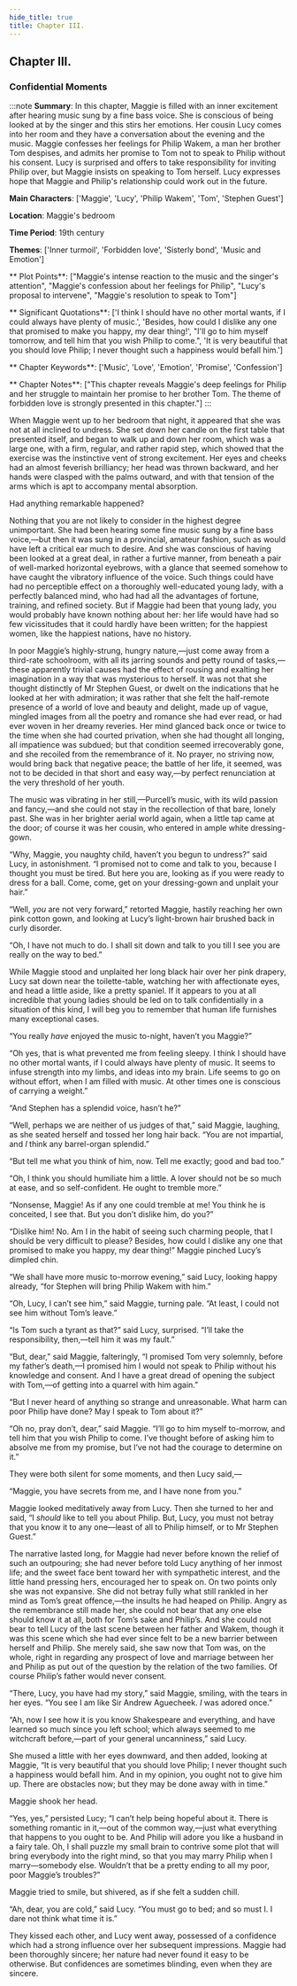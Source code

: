 ```yaml
---
hide_title: true
title: Chapter III.
---
```

## Chapter III.
### Confidential Moments 
:::note
**Summary**:
In this chapter, Maggie is filled with an inner excitement after hearing music sung by a fine bass voice. She is conscious of being looked at by the singer and this stirs her emotions. Her cousin Lucy comes into her room and they have a conversation about the evening and the music. Maggie confesses her feelings for Philip Wakem, a man her brother Tom despises, and admits her promise to Tom not to speak to Philip without his consent. Lucy is surprised and offers to take responsibility for inviting Philip over, but Maggie insists on speaking to Tom herself. Lucy expresses hope that Maggie and Philip's relationship could work out in the future.

**Main Characters**:
['Maggie', 'Lucy', 'Philip Wakem', 'Tom', 'Stephen Guest']

**Location**:
Maggie's bedroom

**Time Period**:
19th century

**Themes**:
['Inner turmoil', 'Forbidden love', 'Sisterly bond', 'Music and Emotion']

** Plot Points**:
["Maggie's intense reaction to the music and the singer's attention", "Maggie's confession about her feelings for Philip", "Lucy's proposal to intervene", "Maggie's resolution to speak to Tom"]

** Significant Quotations**:
['I think I should have no other mortal wants, if I could always have plenty of music.', 'Besides, how could I dislike any one that promised to make you happy, my dear thing!', "I'll go to him myself tomorrow, and tell him that you wish Philip to come.", 'It is very beautiful that you should love Philip; I never thought such a happiness would befall him.']

** Chapter Keywords**:
['Music', 'Love', 'Emotion', 'Promise', 'Confession']

** Chapter Notes**:
["This chapter reveals Maggie's deep feelings for Philip and her struggle to maintain her promise to her brother Tom. The theme of forbidden love is strongly presented in this chapter."]
:::


  When Maggie went up to her bedroom that night, it appeared that she was not at all inclined to undress. She set down her candle on the first table that presented itself, and began to walk up and down her room, which was a large one, with a firm, regular, and rather rapid step, which showed that the exercise was the instinctive vent of strong excitement. Her eyes and cheeks had an almost feverish brilliancy; her head was thrown backward, and her hands were clasped with the palms outward, and with that tension of the arms which is apt to accompany mental absorption. 

  Had anything remarkable happened? 

  Nothing that you are not likely to consider in the highest degree unimportant. She had been hearing some fine music sung by a fine bass voice,—but then it was sung in a provincial, amateur fashion, such as would have left a critical ear much to desire. And she was conscious of having been looked at a great deal, in rather a furtive manner, from beneath a pair of well-marked horizontal eyebrows, with a glance that seemed somehow to have caught the vibratory influence of the voice. Such things could have had no perceptible effect on a thoroughly well-educated young lady, with a perfectly balanced mind, who had had all the advantages of fortune, training, and refined society. But if Maggie had been that young lady, you would probably have known nothing about her: her life would have had so few vicissitudes that it could hardly have been written; for the happiest women, like the happiest nations, have no history. 

  In poor Maggie’s highly-strung, hungry nature,—just come away from a third-rate schoolroom, with all its jarring sounds and petty round of tasks,—these apparently trivial causes had the effect of rousing and exalting her imagination in a way that was mysterious to herself. It was not that she thought distinctly of Mr Stephen Guest, or dwelt on the indications that he looked at her with admiration; it was rather that she felt the half-remote presence of a world of love and beauty and delight, made up of vague, mingled images from all the poetry and romance she had ever read, or had ever woven in her dreamy reveries. Her mind glanced back once or twice to the time when she had courted privation, when she had thought all longing, all impatience was subdued; but that condition seemed irrecoverably gone, and she recoiled from the remembrance of it. No prayer, no striving now, would bring back that negative peace; the battle of her life, it seemed, was not to be decided in that short and easy way,—by perfect renunciation at the very threshold of her youth. 

  The music was vibrating in her still,—Purcell’s music, with its wild passion and fancy,—and she could not stay in the recollection of that bare, lonely past. She was in her brighter aerial world again, when a little tap came at the door; of course it was her cousin, who entered in ample white dressing-gown. 

  “Why, Maggie, you naughty child, haven’t you begun to undress?” said Lucy, in astonishment. “I promised not to come and talk to you, because I thought you must be tired. But here you are, looking as if you were ready to dress for a ball. Come, come, get on your dressing-gown and unplait your hair.” 

  “Well, _you_ are not very forward,” retorted Maggie, hastily reaching her own pink cotton gown, and looking at Lucy’s light-brown hair brushed back in curly disorder. 

  “Oh, I have not much to do. I shall sit down and talk to you till I see you are really on the way to bed.” 

  While Maggie stood and unplaited her long black hair over her pink drapery, Lucy sat down near the toilette-table, watching her with affectionate eyes, and head a little aside, like a pretty spaniel. If it appears to you at all incredible that young ladies should be led on to talk confidentially in a situation of this kind, I will beg you to remember that human life furnishes many exceptional cases. 

  “You really _have_ enjoyed the music to-night, haven’t you Maggie?” 

  “Oh yes, that is what prevented me from feeling sleepy. I think I should have no other mortal wants, if I could always have plenty of music. It seems to infuse strength into my limbs, and ideas into my brain. Life seems to go on without effort, when I am filled with music. At other times one is conscious of carrying a weight.” 

  “And Stephen has a splendid voice, hasn’t he?” 

  “Well, perhaps we are neither of us judges of that,” said Maggie, laughing, as she seated herself and tossed her long hair back. “You are not impartial, and _I_ think any barrel-organ splendid.” 

  “But tell me what you think of him, now. Tell me exactly; good and bad too.” 

  “Oh, I think you should humiliate him a little. A lover should not be so much at ease, and so self-confident. He ought to tremble more.” 

  “Nonsense, Maggie! As if any one could tremble at me! You think he is conceited, I see that. But you don’t dislike him, do you?” 

  “Dislike him! No. Am I in the habit of seeing such charming people, that I should be very difficult to please? Besides, how could I dislike any one that promised to make you happy, my dear thing!” Maggie pinched Lucy’s dimpled chin. 

  “We shall have more music to-morrow evening,” said Lucy, looking happy already, “for Stephen will bring Philip Wakem with him.” 

  “Oh, Lucy, I can’t see him,” said Maggie, turning pale. “At least, I could not see him without Tom’s leave.” 

  “Is Tom such a tyrant as that?” said Lucy, surprised. “I’ll take the responsibility, then,—tell him it was my fault.” 

  “But, dear,” said Maggie, falteringly, “I promised Tom very solemnly, before my father’s death,—I promised him I would not speak to Philip without his knowledge and consent. And I have a great dread of opening the subject with Tom,—of getting into a quarrel with him again.” 

  “But I never heard of anything so strange and unreasonable. What harm can poor Philip have done? May I speak to Tom about it?” 

  “Oh no, pray don’t, dear,” said Maggie. “I’ll go to him myself to-morrow, and tell him that you wish Philip to come. I’ve thought before of asking him to absolve me from my promise, but I’ve not had the courage to determine on it.” 

  They were both silent for some moments, and then Lucy said,— 

  “Maggie, you have secrets from me, and I have none from you.” 

  Maggie looked meditatively away from Lucy. Then she turned to her and said, “I _should_ like to tell you about Philip. But, Lucy, you must not betray that you know it to any one—least of all to Philip himself, or to Mr Stephen Guest.” 

  The narrative lasted long, for Maggie had never before known the relief of such an outpouring; she had never before told Lucy anything of her inmost life; and the sweet face bent toward her with sympathetic interest, and the little hand pressing hers, encouraged her to speak on. On two points only she was not expansive. She did not betray fully what still rankled in her mind as Tom’s great offence,—the insults he had heaped on Philip. Angry as the remembrance still made her, she could not bear that any one else should know it at all, both for Tom’s sake and Philip’s. And she could not bear to tell Lucy of the last scene between her father and Wakem, though it was this scene which she had ever since felt to be a new barrier between herself and Philip. She merely said, she saw now that Tom was, on the whole, right in regarding any prospect of love and marriage between her and Philip as put out of the question by the relation of the two families. Of course Philip’s father would never consent. 

  “There, Lucy, you have had my story,” said Maggie, smiling, with the tears in her eyes. “You see I am like Sir Andrew Aguecheek. _I_ was adored once.” 

  “Ah, now I see how it is you know Shakespeare and everything, and have learned so much since you left school; which always seemed to me witchcraft before,—part of your general uncanniness,” said Lucy. 

  She mused a little with her eyes downward, and then added, looking at Maggie, “It is very beautiful that you should love Philip; I never thought such a happiness would befall him. And in my opinion, you ought not to give him up. There are obstacles now; but they may be done away with in time.” 

  Maggie shook her head. 

  “Yes, yes,” persisted Lucy; “I can’t help being hopeful about it. There is something romantic in it,—out of the common way,—just what everything that happens to you ought to be. And Philip will adore you like a husband in a fairy tale. Oh, I shall puzzle my small brain to contrive some plot that will bring everybody into the right mind, so that you may marry Philip when I marry—somebody else. Wouldn’t that be a pretty ending to all my poor, poor Maggie’s troubles?” 

  Maggie tried to smile, but shivered, as if she felt a sudden chill. 

  “Ah, dear, you are cold,” said Lucy. “You must go to bed; and so must I. I dare not think what time it is.” 

  They kissed each other, and Lucy went away, possessed of a confidence which had a strong influence over her subsequent impressions. Maggie had been thoroughly sincere; her nature had never found it easy to be otherwise. But confidences are sometimes blinding, even when they are sincere. 

  